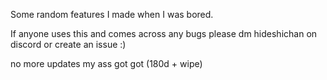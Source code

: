 Some random features I made when I was bored.

If anyone uses this and comes across any bugs please dm hideshichan on discord or create an issue :)

no more updates my ass got got (180d + wipe)
